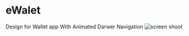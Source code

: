 # eWalet
Design for Wallet app With Animated  Darwer Navigation
![screen shoot](img/Home_Design.png,img/Home_Design.png)
